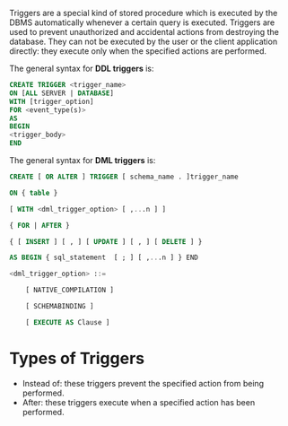 Triggers are a special kind of stored procedure which is executed by the DBMS automatically whenever a certain query is executed. Triggers are used to prevent unauthorized and accidental actions from destroying the database. They can not be executed by the user or the client application directly: they execute only when the specified actions are performed. 

The general syntax for __DDL triggers__ is: 
```SQL
CREATE TRIGGER <trigger_name>
ON [ALL SERVER | DATABASE]
WITH [trigger_option]
FOR <event_type(s)>
AS
BEGIN
<trigger_body>
END
```

The general syntax for __DML triggers__ is: 
```SQL
CREATE [ OR ALTER ] TRIGGER [ schema_name . ]trigger_name  

ON { table }  

[ WITH <dml_trigger_option> [ ,...n ] ] 

{ FOR | AFTER }  

{ [ INSERT ] [ , ] [ UPDATE ] [ , ] [ DELETE ] }  

AS BEGIN { sql_statement  [ ; ] [ ,...n ] } END

<dml_trigger_option> ::= 

    [ NATIVE_COMPILATION ] 

    [ SCHEMABINDING ] 

    [ EXECUTE AS Clause ]
```
# Types of Triggers
- Instead of: these triggers prevent the specified action from being performed. 
- After: these triggers execute when a specified action has been performed. 